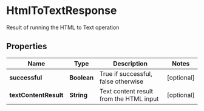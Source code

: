 

# HtmlToTextResponse

Result of running the HTML to Text operation
## Properties

Name | Type | Description | Notes
------------ | ------------- | ------------- | -------------
**successful** | **Boolean** | True if successful, false otherwise |  [optional]
**textContentResult** | **String** | Text content result from the HTML input |  [optional]



